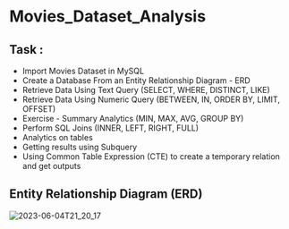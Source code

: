 # Movies_Dataset_Analysis

## Task : 

- Import Movies Dataset in MySQL 
- Create a Database From an Entity Relationship Diagram - ERD
- Retrieve Data Using Text Query (SELECT, WHERE, DISTINCT, LIKE)
- Retrieve Data Using Numeric Query (BETWEEN, IN, ORDER BY, LIMIT, OFFSET)
- Exercise - Summary Analytics (MIN, MAX, AVG, GROUP BY)
- Perform SQL Joins (INNER, LEFT, RIGHT, FULL)
- Analytics on tables
- Getting results using Subquery 
- Using Common Table Expression (CTE) to create a temporary relation and get outputs 

## Entity Relationship Diagram (ERD)

![2023-06-04T21_20_17](https://github.com/Siddarameshwaruh/SQL_Project-Movies_Dataset_Analysis/assets/127327782/2b80c1ef-8063-49d5-9e51-b36c5e2854fe)





